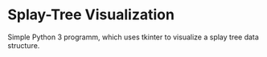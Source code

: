 # Splay-Tree Visualization
Simple Python 3 programm, which uses tkinter to visualize a splay tree data structure. 
